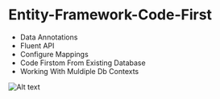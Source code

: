 # Entity-Framework-Code-First

*   Data Annotations
*   Fluent API
*   Configure Mappings
*   Code Firstom From Existing Database
*   Working With Muldiple Db Contexts

![Alt text](https://mscblogs.blob.core.windows.net/media/scottgu/Media/image_thumb_20560B15.png "Create Code First")